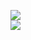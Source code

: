 [![](https://img.shields.io/badge/Made%20With-Github%20Spray-lightgrey.svg?style=for-the-badge&logo=github)](https://github.com/Annihil/github-spray#1119)  
[![](https://i.imgur.com/2DrTn0Z.gif)](https://github.com/Annihil/github-spray)